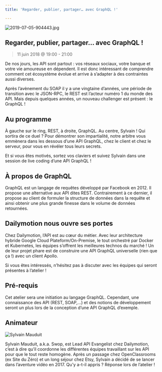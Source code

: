 ```yaml
---
title: 'Regarder, publier, partager… avec GraphQL !'

---
```

![2019-07-05-904443.jpg](http://lexoyo.me/silexlabs.org//assets/2019-07-05-904443.jpg)

## Regarder, publier, partager… avec GraphQL !

> 11 juin 2018 @ 19:00 - 21:00

De nos jours, les API sont partout : vos réseaux sociaux, votre banque et votre vie amoureuse en dépendent. Il est donc intéressant de comprendre comment cet écosystème évolue et arrive à s’adapter à des contraintes aussi diverses.

Après l’avènement du SOAP il y a une vingtaine d’années, une période de transition avec le JSON-RPC, le REST est l’acteur numéro 1 du monde des API. Mais depuis quelques années, un nouveau challenger est présent : le GraphQL !

## Au programme

À gauche sur le ring, REST, à droite, GraphQL. Au centre, Sylvain ! Qui sortira de ce duel ? Pour démontrer son impartialité, notre arbitre vous emmènera dans les dessous d’une API GraphQL, chez le client et chez le serveur, pour vous en révéler tous leurs secrets.

Et si vous êtes motivés, sortez vos claviers et suivez Sylvain dans une session de live coding d’une API GraphQL !

## À propos de GraphQL

GraphQL est un langage de requêtes développé par Facebook en 2012. Il propose une alternative aux API dites REST. Contrairement à ce dernier, il propose au client de formuler la structure de données dans la requête et ainsi obtenir une plus grande finesse dans le volume de données retournées.

## Dailymotion nous ouvre ses portes

Chez Dailymotion, l’API est au cœur du métier. Avec leur architecture hybride Google Cloud Plateform/On-Premise, le tout orchestré par Docker et Kubernetes, les équipes s’offrent les meilleures technos du marché ! Un de leur projet phare est de construire une API GraphQL universelle (rien que ça !) avec un client Apollo.

Si vous êtes intéressés, n’hésitez pas à discuter avec les équipes qui seront présentes à l’atelier !

## Pré-requis

Cet atelier sera une initiation au langage GraphQL. Cependant, une connaissance des API (REST, SOAP,…) et des notions de développement seront un plus lors de la conception d’une API GraphQL d’exemple.

## Animateur



![Sylvain Mauduit](http://lexoyo.me/silexlabs.org//assets/2019-07-05-345228.jpg)


Sylvain Mauduit, a.k.a. Swop, est Lead API Evangelist chez Dailymotion, c’est à dire qu’il coordonne les différentes équipes travaillant sur les API pour que le tout reste homogène. Après un passage chez OpenClassrooms (ex Site du Zéro) et un long séjour chez Etsy, Sylvain a décidé de se lancer dans l’aventure vidéo en 2017. Qu’y a-t-il appris ? Réponse lors de l’atelier !
